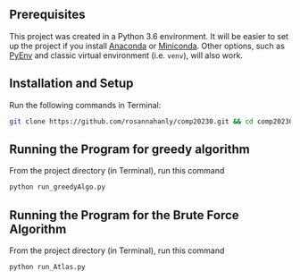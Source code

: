 Prerequisites
----------------
This project was created in a Python 3.6 environment. It will be easier to set up the project if you install [Anaconda](https://conda.io/docs/user-guide/install/download.html) or [Miniconda](https://conda.io/miniconda.html). Other options, such as [PyEnv](https://github.com/pyenv/pyenv) and classic virtual environment (i.e. `venv`), will also work.

Installation and Setup
----------------------

Run the following commands in Terminal:

```sh
git clone https://github.com/rosannahanly/comp20230.git && cd comp20230/

```

Running the Program for greedy algorithm 
-------------------

From the project directory (in Terminal), run this command

```sh
python run_greedyAlgo.py 
```
Running the Program for the Brute Force Algorithm  
-------------------

From the project directory (in Terminal), run this command

```sh
python run_Atlas.py 
```

